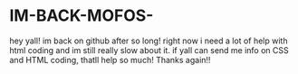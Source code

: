 # IM-BACK-MOFOS-
hey yall! im back on github after so long! right now i need a lot of help with html coding and im still really slow about it. if yall can send me info on CSS and HTML coding, thatll help so much! Thanks again!!
